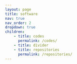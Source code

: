 ```yaml
---
layout: page
title: software
nav: true
nav_order: 2
dropdown: true
children: 
    - title: codes
      permalink: /codes/
    - title: divider
    - title: repositories
      permalink: /repositories/
---
```

